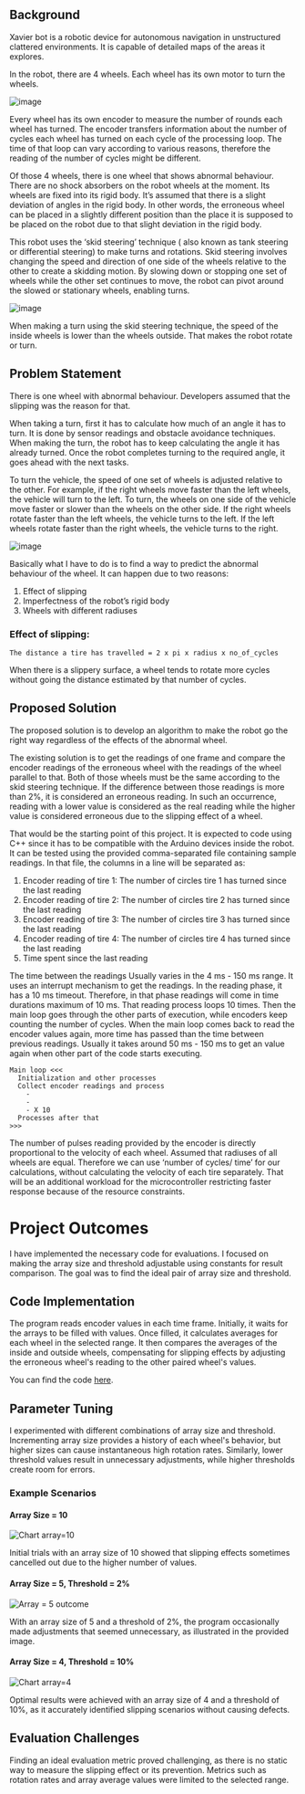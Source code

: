 ## Background 

Xavier bot is a robotic device for autonomous navigation in unstructured clattered environments. It is capable of detailed maps of the areas it explores. 

In the robot, there are 4 wheels. Each wheel has its own motor to turn the wheels. 

![image](https://github.com/lahirub99/S5-Project/assets/91234872/9a289e40-72df-4b58-9447-8fb5440ae3d0)


Every wheel has its own encoder to measure the number of rounds each wheel has turned. 
The encoder transfers information about the number of cycles each wheel has turned on each cycle of the processing loop. The time of that loop can vary according to various reasons, therefore the reading of the number of cycles might be different. 

Of those 4 wheels, there is one wheel that shows abnormal behaviour. 
There are no shock absorbers on the robot wheels at the moment. Its wheels are fixed into its rigid body. It’s assumed that there is a slight deviation of angles in the rigid body. In other words, the erroneous wheel can be placed in a slightly different position than the place it is supposed to be placed on the robot due to that slight deviation in the rigid body.

This robot uses the ‘skid steering’ technique ( also known as tank steering or differential steering) to make turns and rotations. Skid steering involves changing the speed and direction of one side of the wheels relative to the other to create a skidding motion.  By slowing down or stopping one set of wheels while the other set continues to move, the robot can pivot around the slowed or stationary wheels, enabling turns.

![image](https://github.com/lahirub99/S5-Project/assets/91234872/c43cdd04-c453-4305-a696-e5b6ca00a26b)

When making a turn using the skid steering technique, the speed of the inside wheels is lower than the wheels outside. That makes the robot rotate or turn.

## Problem Statement


There is one wheel with abnormal behaviour. Developers assumed that the slipping was the reason for that. 

When taking a turn, first it has to calculate how much of an angle it has to turn. It is done by sensor readings and obstacle avoidance techniques. When making the turn, the robot has to keep calculating the angle it has already turned. Once the robot completes turning to the required angle, it goes ahead with the next tasks.

To turn the vehicle, the speed of one set of wheels is adjusted relative to the other. For example, if the right wheels move faster than the left wheels, the vehicle will turn to the left. To turn, the wheels on one side of the vehicle move faster or slower than the wheels on the other side. If the right wheels rotate faster than the left wheels, the vehicle turns to the left. If the left wheels rotate faster than the right wheels, the vehicle turns to the right.

![image](https://github.com/lahirub99/S5-Project/assets/91234872/e3b2e14d-4cb8-4a16-b0fe-177f3edd3327)

Basically what I have to do is to find a way to predict the abnormal behaviour of the wheel. It can happen due to two reasons:
1. Effect of slipping
2. Imperfectness of the robot’s rigid body
3. Wheels with different radiuses

### Effect of slipping:
`The distance a tire has travelled = 2 x pi x radius x no_of_cycles`

When there is a slippery surface, a wheel tends to rotate more cycles without going the distance estimated by that number of cycles.


## Proposed Solution

The proposed solution is to develop an algorithm to make the robot go the right way regardless of the effects of the abnormal wheel.

The existing solution is to get the readings of one frame and compare the encoder readings of the erroneous wheel with the readings of the wheel parallel to that. Both of those wheels must be the same according to the skid steering technique. If the difference between those readings is more than 2%, it is considered an erroneous reading. In such an occurrence, reading with a lower value is considered as the real reading while the higher value is considered erroneous due to the slipping effect of a wheel.

That would be the starting point of this project. It is expected to code using C++ since it has to be compatible with the Arduino devices inside the robot. It can be tested using the provided comma-separated file containing sample readings. In that file, the columns in a line will be separated as:
1. Encoder reading of tire 1: The number of circles tire 1 has turned since the last reading 
2. Encoder reading of tire 2: The number of circles tire 2 has turned since the last reading 
3. Encoder reading of tire 3: The number of circles tire 3 has turned since the last reading 
4. Encoder reading of tire 4: The number of circles tire 4 has turned since the last reading 
5. Time spent since the last reading

The time between the readings Usually varies in the 4 ms - 150 ms range. It uses an interrupt mechanism to get the readings. In the reading phase, it has a 10 ms timeout. Therefore, in that phase readings will come in time durations maximum of 10 ms. That reading process loops 10 times. Then the main loop goes through the other parts of execution, while encoders keep counting the number of cycles. When the main loop comes back to read the encoder values again, more time has passed than the time between previous readings. Usually it takes around 50 ms - 150 ms to get an value again when other part of the code starts executing.

```
Main loop <<<
  Initialization and other processes
  Collect encoder readings and process 
    -
    -
    - X 10
  Processes after that
>>>
```

The number of pulses reading provided by the encoder is directly proportional to the velocity of each wheel. Assumed that radiuses of all wheels are equal. Therefore we can use ‘number of cycles/ time’ for our calculations, without calculating the velocity of each tire separately. That will be an additional workload for the microcontroller restricting faster response because of the resource constraints.


# Project Outcomes 

I have implemented the necessary code for evaluations. 
I focused on making the array size and threshold adjustable using constants for result comparison. The goal was to find the ideal pair of array size and threshold.

## Code Implementation

The program reads encoder values in each time frame. Initially, it waits for the arrays to be filled with values. Once filled, it calculates averages for each wheel in the selected range. It then compares the averages of the inside and outside wheels, compensating for slipping effects by adjusting the erroneous wheel's reading to the other paired wheel's values.

You can find the code [here](https://github.com/lahirub99/S5-Project.git).

## Parameter Tuning

I experimented with different combinations of array size and threshold. Incrementing array size provides a history of each wheel's behavior, but higher sizes can cause instantaneous high rotation rates. Similarly, lower threshold values result in unnecessary adjustments, while higher thresholds create room for errors.

### Example Scenarios

#### Array Size = 10

![Chart array=10](https://github.com/lahirub99/S5-Project/assets/91234872/286b8310-0671-4d49-b5e5-93b70fca15d3)

Initial trials with an array size of 10 showed that slipping effects sometimes cancelled out due to the higher number of values.

#### Array Size = 5, Threshold = 2%

![Array = 5 outcome](https://github.com/lahirub99/S5-Project/assets/91234872/c3645ac8-4c1f-41b3-b3d4-713454fd3d1b)

With an array size of 5 and a threshold of 2%, the program occasionally made adjustments that seemed unnecessary, as illustrated in the provided image.

#### Array Size = 4, Threshold = 10%

![Chart array=4](https://github.com/lahirub99/S5-Project/assets/91234872/244b3263-86cb-4c48-b671-b2fc410eb8aa)

Optimal results were achieved with an array size of 4 and a threshold of 10%, as it accurately identified slipping scenarios without causing defects.

## Evaluation Challenges

Finding an ideal evaluation metric proved challenging, as there is no static way to measure the slipping effect or its prevention. Metrics such as rotation rates and array average values were limited to the selected range.



